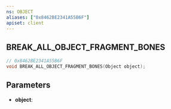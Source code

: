 ```yaml
---
ns: OBJECT
aliases: ["0x8462BE2341A55B6F"]
apiset: client
---
```

## BREAK_ALL_OBJECT_FRAGMENT_BONES

```c
// 0x8462BE2341A55B6F
void BREAK_ALL_OBJECT_FRAGMENT_BONES(Object object);
```


## Parameters
* **object**: